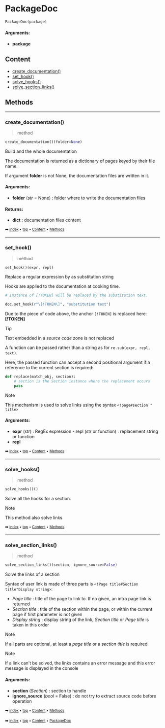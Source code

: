 # PackageDoc

``` python
PackageDoc(package)
```



#### Arguments:
- **package**

## Content

- [create_documentation()](pydoc-packagedoc.md#create_documentation())
- [set_hook()](pydoc-packagedoc.md#set_hook())
- [solve_hooks()](pydoc-packagedoc.md#solve_hooks())
- [solve_section_links()](pydoc-packagedoc.md#solve_section_links())

## Methods



----------
### create_documentation()

> method

``` python
create_documentation()(folder=None)
```

Build and the whole documentation

The documentation is returned as a dictionary of pages keyed
by their file name.

If argument **folder** is not None, the documentation files are written
in it.

#### Arguments:
- **folder** (_str_ = None) : folder where to write the documentation files



#### Returns:
- **dict** : documentation files content

<sub>:arrow_right: [index](index.md) :black_small_square: [top](#packagedoc) :black_small_square: [Content](#content) :black_small_square: [Methods](pydoc-packagedoc.md#methods)</sub>

----------
### set_hook()

> method

``` python
set_hook()(expr, repl)
```

Replace a regular expression by as substitution string

Hooks are applied to the documentation at cooking time.

``` python
# Instance of [!TOKEN] will be replaced by the substitution text.

doc.set_hook(r"\[!TOKEN\]", "substitution text")
```

Due to the piece of code above, the anchor `[!TOKEN]` is replaced here: **[!TOKEN]**

> [!tIP]
> Text embedded in a _source code_ zone is not replaced

A function can be passed rather than a string as for `re.sub(expr, repl, text)`.

Here, the passed function can accept a second positional argument if a reference
to the current section is required:

``` python
def replace(match_obj, section):
    # section is the Section instance where the replacement occurs
    pass
```

> [!NOTE]
> This mechanism is used to solve links using the syntax `<!page#section " title>`

#### Arguments:
- **expr** (_str_) : RegEx expression - repl (str or function) : replacement string or function
- **repl**

<sub>:arrow_right: [index](index.md) :black_small_square: [top](#packagedoc) :black_small_square: [Content](#content) :black_small_square: [Methods](pydoc-packagedoc.md#methods)</sub>

----------
### solve_hooks()

> method

``` python
solve_hooks()()
```

Solve all the hooks for a section.

> [!NOTE]
> This method also solve links

<sub>:arrow_right: [index](index.md) :black_small_square: [top](#packagedoc) :black_small_square: [Content](#content) :black_small_square: [Methods](pydoc-packagedoc.md#methods)</sub>

----------
### solve_section_links()

> method

``` python
solve_section_links()(section, ignore_source=False)
```

Solve the links of a section

Syntax of user link is made of three parts is
`<!Page title#Section title"Display string>`:
- _Page title_ : title of the page to link to. If no given,
  an intra page link is returned
- _Section title_ : title of the section within the page, or
  within the current page if first parameter is not given
- _Display string_ : display string of the link, _Section title_ or
  _Page title_ is taken in this order
 
> [!NOTE]
> If all parts are optional, at least a _page title_ or a _section title_ is required

> [!NOTE]
> If a link can't be solved, the links contains an error message and this error
  message is displayed in the console

#### Arguments:
- **section** (_Section_) : section to handle
- **ignore_source** (_bool_ = False) : do not try to extract source code before operation

<sub>:arrow_right: [index](index.md) :black_small_square: [top](#packagedoc) :black_small_square: [Content](#content) :black_small_square: [Methods](pydoc-packagedoc.md#methods)</sub>

<sub>:arrow_right: [index](index.md) :black_small_square: [top](#packagedoc) :black_small_square: [Content](#content) :black_small_square: [PackageDoc](pydoc-packagedoc.md)</sub>